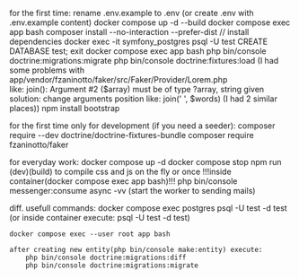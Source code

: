 
for the first time:
	rename .env.example to .env (or create .env with .env.example content) 
	docker compose up -d --build
	docker compose exec app bash
	composer install --no-interaction --prefer-dist // install dependencies
	docker exec -it symfony_postgres psql -U test
	CREATE DATABASE test;
	exit
	docker compose exec app bash
	php bin/console doctrine:migrations:migrate
	php bin/console doctrine:fixtures:load       (I had some problems with app/vendor/fzaninotto/faker/src/Faker/Provider/Lorem.php  
		like: join(): Argument #2 ($array) must be of type ?array, string given solution:
		change arguments position like: join(' ', $words)   (I had 2 similar places))
	npm install bootstrap


for the first time only for development (if you need a seeder):
	composer require --dev doctrine/doctrine-fixtures-bundle
	composer require fzaninotto/faker

for everyday work:
	docker compose up -d
	docker compose stop
	npm run (dev)(build)   to compile css and js on the fly or once  !!!inside container(docker compose exec app bash)!!!
	php bin/console messenger:consume async -vv (start the worker to sending mails)


diff. usefull commands:
	docker compose exec postgres psql -U test -d test (or inside container execute: psql -U test -d test)

	docker compose exec --user root app bash

	after creating new entity(php bin/console make:entity) execute:
		php bin/console doctrine:migrations:diff
		php bin/console doctrine:migrations:migrate